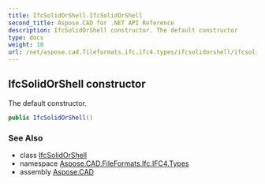 ```yaml
---
title: IfcSolidOrShell.IfcSolidOrShell
second_title: Aspose.CAD for .NET API Reference
description: IfcSolidOrShell constructor. The default constructor
type: docs
weight: 10
url: /net/aspose.cad.fileformats.ifc.ifc4.types/ifcsolidorshell/ifcsolidorshell/
---
```

## IfcSolidOrShell constructor

The default constructor.

```csharp
public IfcSolidOrShell()
```

### See Also

* class [IfcSolidOrShell](../)
* namespace [Aspose.CAD.FileFormats.Ifc.IFC4.Types](../../ifcsolidorshell/)
* assembly [Aspose.CAD](../../../)


